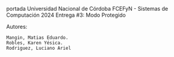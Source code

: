 portada
Universidad Nacional de Córdoba
FCEFyN - Sistemas de Computación 2024
Entrega #3: Modo Protegido

Autores:

    Mangin, Matias Eduardo.
    Robles, Karen Yésica.
    Rodriguez, Luciano Ariel

